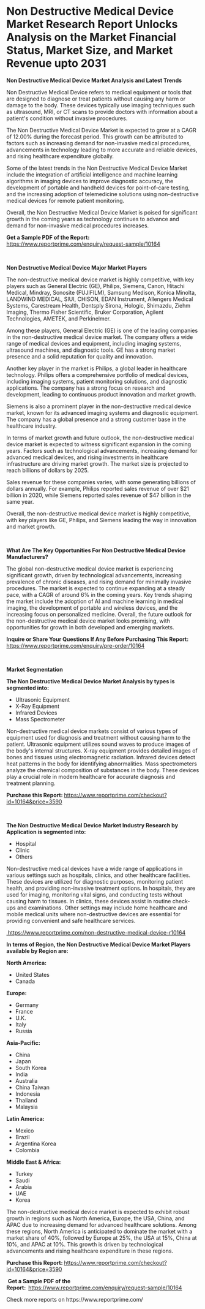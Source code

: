 <p><h1>Non Destructive Medical Device Market Research Report Unlocks Analysis on the Market Financial Status, Market Size, and Market Revenue upto 2031</h1></p><p><strong>Non Destructive Medical Device Market Analysis and Latest Trends</strong></p>
<p><p>Non Destructive Medical Device refers to medical equipment or tools that are designed to diagnose or treat patients without causing any harm or damage to the body. These devices typically use imaging techniques such as ultrasound, MRI, or CT scans to provide doctors with information about a patient's condition without invasive procedures.</p><p>The Non Destructive Medical Device Market is expected to grow at a CAGR of 12.00% during the forecast period. This growth can be attributed to factors such as increasing demand for non-invasive medical procedures, advancements in technology leading to more accurate and reliable devices, and rising healthcare expenditure globally.</p><p>Some of the latest trends in the Non Destructive Medical Device Market include the integration of artificial intelligence and machine learning algorithms in imaging devices to improve diagnostic accuracy, the development of portable and handheld devices for point-of-care testing, and the increasing adoption of telemedicine solutions using non-destructive medical devices for remote patient monitoring.</p><p>Overall, the Non Destructive Medical Device Market is poised for significant growth in the coming years as technology continues to advance and demand for non-invasive medical procedures increases.</p></p>
<p><strong>Get a Sample PDF of the Report:&nbsp;</strong> <a href="https://www.reportprime.com/enquiry/request-sample/10164">https://www.reportprime.com/enquiry/request-sample/10164</a></p>
<p>&nbsp;</p>
<p><strong>Non Destructive Medical Device Major Market Players</strong></p>
<p><p>The non-destructive medical device market is highly competitive, with key players such as General Electric (GE), Philips, Siemens, Canon, Hitachi Medical, Mindray, Sonosite (FUJIFILM), Samsung Medison, Konica Minolta, LANDWIND MEDICAL, SIUI, CHISON, EDAN Instrument, Allengers Medical Systems, Carestream Health, Dentsply Sirona, Hologic, Shimazdu, Ziehm Imaging, Thermo Fisher Scientific, Bruker Corporation, Agilent Technologies, AMETEK, and Perkinelmer.</p><p>Among these players, General Electric (GE) is one of the leading companies in the non-destructive medical device market. The company offers a wide range of medical devices and equipment, including imaging systems, ultrasound machines, and diagnostic tools. GE has a strong market presence and a solid reputation for quality and innovation.</p><p>Another key player in the market is Philips, a global leader in healthcare technology. Philips offers a comprehensive portfolio of medical devices, including imaging systems, patient monitoring solutions, and diagnostic applications. The company has a strong focus on research and development, leading to continuous product innovation and market growth.</p><p>Siemens is also a prominent player in the non-destructive medical device market, known for its advanced imaging systems and diagnostic equipment. The company has a global presence and a strong customer base in the healthcare industry.</p><p>In terms of market growth and future outlook, the non-destructive medical device market is expected to witness significant expansion in the coming years. Factors such as technological advancements, increasing demand for advanced medical devices, and rising investments in healthcare infrastructure are driving market growth. The market size is projected to reach billions of dollars by 2025.</p><p>Sales revenue for these companies varies, with some generating billions of dollars annually. For example, Philips reported sales revenue of over $21 billion in 2020, while Siemens reported sales revenue of $47 billion in the same year. </p><p>Overall, the non-destructive medical device market is highly competitive, with key players like GE, Philips, and Siemens leading the way in innovation and market growth.</p></p>
<p>&nbsp;</p>
<p><strong>What Are The Key Opportunities For Non Destructive Medical Device Manufacturers?</strong></p>
<p><p>The global non-destructive medical device market is experiencing significant growth, driven by technological advancements, increasing prevalence of chronic diseases, and rising demand for minimally invasive procedures. The market is expected to continue expanding at a steady pace, with a CAGR of around 6% in the coming years. Key trends shaping the market include the adoption of AI and machine learning in medical imaging, the development of portable and wireless devices, and the increasing focus on personalized medicine. Overall, the future outlook for the non-destructive medical device market looks promising, with opportunities for growth in both developed and emerging markets.</p></p>
<p><strong>Inquire or Share Your Questions If Any Before Purchasing This Report:</strong> <a href="https://www.reportprime.com/enquiry/pre-order/10164">https://www.reportprime.com/enquiry/pre-order/10164</a></p>
<p>&nbsp;</p>
<p><strong>Market Segmentation</strong></p>
<p><strong>The Non Destructive Medical Device Market Analysis by types is segmented into:</strong></p>
<p><ul><li>Ultrasonic Equipment</li><li>X-Ray Equipment</li><li>Infrared Devices</li><li>Mass Spectrometer</li></ul></p>
<p><p>Non-destructive medical device markets consist of various types of equipment used for diagnosis and treatment without causing harm to the patient. Ultrasonic equipment utilizes sound waves to produce images of the body's internal structures. X-ray equipment provides detailed images of bones and tissues using electromagnetic radiation. Infrared devices detect heat patterns in the body for identifying abnormalities. Mass spectrometers analyze the chemical composition of substances in the body. These devices play a crucial role in modern healthcare for accurate diagnosis and treatment planning.</p></p>
<p><strong>Purchase this Report:&nbsp;</strong><a href="https://www.reportprime.com/checkout?id=10164&price=3590">https://www.reportprime.com/checkout?id=10164&price=3590</a></p>
<p>&nbsp;</p>
<p><strong>The Non Destructive Medical Device Market Industry Research by Application is segmented into:</strong></p>
<p><ul><li>Hospital</li><li>Clinic</li><li>Others</li></ul></p>
<p><p>Non-destructive medical devices have a wide range of applications in various settings such as hospitals, clinics, and other healthcare facilities. These devices are utilized for diagnostic purposes, monitoring patient health, and providing non-invasive treatment options. In hospitals, they are used for imaging, monitoring vital signs, and conducting tests without causing harm to tissues. In clinics, these devices assist in routine check-ups and examinations. Other settings may include home healthcare and mobile medical units where non-destructive devices are essential for providing convenient and safe healthcare services.</p></p>
<p><a href="https://www.reportprime.com/non-destructive-medical-device-r10164">&nbsp;https://www.reportprime.com/non-destructive-medical-device-r10164</a></p>
<p><strong>In terms of Region, the Non Destructive Medical Device Market Players available by Region are:</strong></p>
<p>
    <p> <strong> North America: </strong>
        <ul>
            <li>United States</li>
            <li>Canada</li>
        </ul>
        </p> 
    <p> <strong> Europe: </strong>
        <ul>
            <li>Germany</li>
            <li>France</li>
            <li>U.K.</li>
            <li>Italy</li>
            <li>Russia</li>
        </ul>
        </p> 
    <p> <strong> Asia-Pacific: </strong>
        <ul>
            <li>China</li>
            <li>Japan</li>
            <li>South Korea</li>
            <li>India</li>
            <li>Australia</li>
            <li>China Taiwan</li>
            <li>Indonesia</li>
            <li>Thailand</li>
            <li>Malaysia</li>
        </ul>
        </p> 
    <p> <strong> Latin America: </strong>
        <ul>
            <li>Mexico</li>
            <li>Brazil</li>
            <li>Argentina Korea</li>
            <li>Colombia</li>
        </ul>
        </p> 
    <p> <strong> Middle East & Africa: </strong>
        <ul>
            <li>Turkey</li>
            <li>Saudi</li>
            <li>Arabia</li>
            <li>UAE</li>
            <li>Korea</li>
        </ul>
    </p>
    </p>
<p><p>The non-destructive medical device market is expected to exhibit robust growth in regions such as North America, Europe, the USA, China, and APAC due to increasing demand for advanced healthcare solutions. Among these regions, North America is anticipated to dominate the market with a market share of 40%, followed by Europe at 25%, the USA at 15%, China at 10%, and APAC at 10%. This growth is driven by technological advancements and rising healthcare expenditure in these regions.</p></p>
<p><strong>Purchase this Report: </strong><a href="https://www.reportprime.com/checkout?id=10164&price=3590">https://www.reportprime.com/checkout?id=10164&price=3590</a></p>
<p>&nbsp;<strong>Get a Sample PDF of the Report:&nbsp;&nbsp;</strong><a href="https://www.reportprime.com/enquiry/request-sample/10164">https://www.reportprime.com/enquiry/request-sample/10164</a></p>
<p><strong></strong></p>
<p>Check more reports on https://www.reportprime.com/</p>